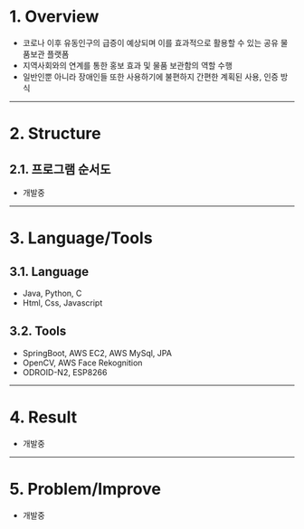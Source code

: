 # 1. Overview
* 코로나 이후 유동인구의 급증이 예상되며 이를 효과적으로 활용할 수 있는 공유 물품보관 플랫폼
* 지역사회와의 연계를 통한 홍보 효과 및 물품 보관함의 역할 수행
* 일반인뿐 아니라 장애인들 또한 사용하기에 불편하지 간편한 계획된 사용, 인증 방식
****
# 2. Structure
## 2.1. 프로그램 순서도
* 개발중

****
# 3. Language/Tools
## 3.1. Language
* Java, Python, C
* Html, Css, Javascript
## 3.2. Tools
* SpringBoot, AWS EC2, AWS MySql, JPA
* OpenCV, AWS Face Rekognition
* ODROID-N2, ESP8266
****
# 4. Result
* 개발중
****
# 5. Problem/Improve
* 개발중
